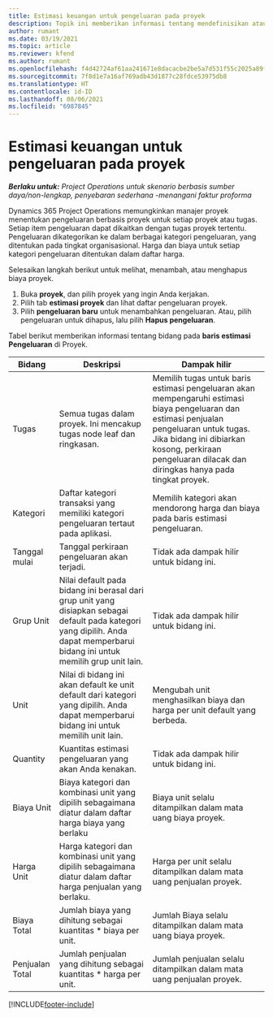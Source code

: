 ```yaml
---
title: Estimasi keuangan untuk pengeluaran pada proyek
description: Topik ini memberikan informasi tentang mendefinisikan atau memperkirakan biaya berdasarkan proyek.
author: rumant
ms.date: 03/19/2021
ms.topic: article
ms.reviewer: kfend
ms.author: rumant
ms.openlocfilehash: f4d42724af61aa241671e8dacacbe2be5a7d531f55c2025a89ff777ac41e9b67
ms.sourcegitcommit: 7f8d1e7a16af769adb43d1877c28fdce53975db8
ms.translationtype: HT
ms.contentlocale: id-ID
ms.lasthandoff: 08/06/2021
ms.locfileid: "6987845"
---
```

# <a name="financial-estimates-for-expenses-on-projects"></a>Estimasi keuangan untuk pengeluaran pada proyek
_**Berlaku untuk:** Project Operations untuk skenario berbasis sumber daya/non-lengkap, penyebaran sederhana -menangani faktur proforma_

Dynamics 365 Project Operations memungkinkan manajer proyek menentukan pengeluaran berbasis proyek untuk setiap proyek atau tugas. Setiap item pengeluaran dapat dikaitkan dengan tugas proyek tertentu. Pengeluaran dikategorikan ke dalam berbagai kategori pengeluaran, yang ditentukan pada tingkat organisasional. Harga dan biaya untuk setiap kategori pengeluaran ditentukan dalam daftar harga. 

Selesaikan langkah berikut untuk melihat, menambah, atau menghapus biaya proyek.

1. Buka **proyek**, dan pilih proyek yang ingin Anda kerjakan.
2. Pilih tab **estimasi proyek** dan lihat daftar pengeluaran proyek.
3. Pilih **pengeluaran baru** untuk menambahkan pengeluaran. Atau, pilih pengeluaran untuk dihapus, lalu pilih **Hapus pengeluaran**.

Tabel berikut memberikan informasi tentang bidang pada **baris estimasi Pengeluaran** di Proyek. 

| **Bidang** | **Deskripsi** | **Dampak hilir** |
| --- | --- | --- |
| Tugas | Semua tugas dalam proyek. Ini mencakup tugas node leaf dan ringkasan. | Memilih tugas untuk baris estimasi pengeluaran akan mempengaruhi estimasi biaya pengeluaran dan estimasi penjualan pengeluaran untuk tugas. Jika bidang ini dibiarkan kosong, perkiraan pengeluaran dilacak dan diringkas hanya pada tingkat proyek. |
| Kategori | Daftar kategori transaksi yang memiliki kategori pengeluaran tertaut pada aplikasi. | Memilih kategori akan mendorong harga dan biaya pada baris estimasi pengeluaran. |
| Tanggal mulai | Tanggal perkiraan pengeluaran akan terjadi. | Tidak ada dampak hilir untuk bidang ini. |
| Grup Unit | Nilai default pada bidang ini berasal dari grup unit yang disiapkan sebagai default pada kategori yang dipilih. Anda dapat memperbarui bidang ini untuk memilih grup unit lain. | Tidak ada dampak hilir untuk bidang ini. |
| Unit | Nilai di bidang ini akan default ke unit default dari kategori yang dipilih. Anda dapat memperbarui bidang ini untuk memilih unit lain. | Mengubah unit menghasilkan biaya dan harga per unit default yang berbeda. |
| Quantity | Kuantitas estimasi pengeluaran yang akan Anda kenakan. | Tidak ada dampak hilir untuk bidang ini. |
| Biaya Unit | Biaya kategori dan kombinasi unit yang dipilih sebagaimana diatur dalam daftar harga biaya yang berlaku | Biaya unit selalu ditampilkan dalam mata uang biaya proyek. |
| Harga Unit | Harga kategori dan kombinasi unit yang dipilih sebagaimana diatur dalam daftar harga penjualan yang berlaku. | Harga per unit selalu ditampilkan dalam mata uang penjualan proyek. |
| Biaya Total | Jumlah biaya yang dihitung sebagai kuantitas \* biaya per unit.| Jumlah Biaya selalu ditampilkan dalam mata uang biaya proyek. |
| Penjualan Total | Jumlah penjualan yang dihitung sebagai kuantitas \* harga per unit. | Jumlah penjualan selalu ditampilkan dalam mata uang penjualan proyek. |


[!INCLUDE[footer-include](../includes/footer-banner.md)]

